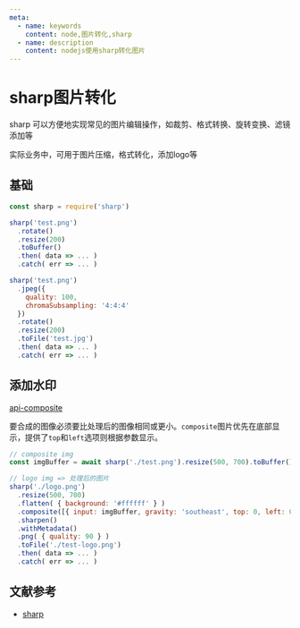 ```yaml
---
meta:
  - name: keywords
    content: node,图片转化,sharp
  - name: description
    content: nodejs使用sharp转化图片
---
```


# sharp图片转化

sharp 可以方便地实现常见的图片编辑操作，如裁剪、格式转换、旋转变换、滤镜添加等

实际业务中，可用于图片压缩，格式转化，添加logo等

## 基础

```js
const sharp = require('sharp')

sharp('test.png')
  .rotate()
  .resize(200)
  .toBuffer()
  .then( data => ... )
  .catch( err => ... )

sharp('test.png')
  .jpeg({
    quality: 100,
    chromaSubsampling: '4:4:4'
  })
  .rotate()
  .resize(200)
  .toFile('test.jpg')
  .then( data => ... )
  .catch( err => ... )
```

## 添加水印

[api-composite](https://sharp.pixelplumbing.com/api-composite)

要合成的图像必须要比处理后的图像相同或更小。`composite`图片优先在底部显示，提供了`top`和`left`选项则根据参数显示。

```js
// composite img
const imgBuffer = await sharp('./test.png').resize(500, 700).toBuffer()

// logo img => 处理后的图片
sharp('./logo.png')
  .resize(500, 700)
  .flatten( { background: '#ffffff' } )
  .composite([{ input: imgBuffer, gravity: 'southeast', top: 0, left: 0 }])
  .sharpen()
  .withMetadata()
  .png( { quality: 90 } )
  .toFile('./test-logo.png')
  .then( data => ... )
  .catch( err => ... )
```

## 文献参考

* [sharp](https://sharp.pixelplumbing.com/)

